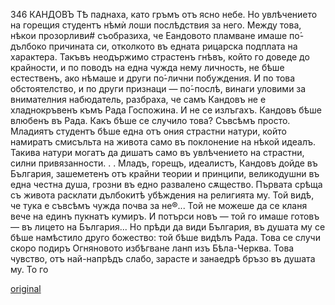 ﻿346
КАНДОВЪ
ТѢ паднаха, като гръмъ отъ ясно небе. Но увлѣчението на горещия студентъ нѣмѝ лоши послѣдствия за него.
Между това, нѣкои прозорливи# съобразиха, че Еандовото пламване имаше по́-дълбоко причината си, отколкото въ едната рицарска подплата на характера. Такъвъ неодържимо страстенъ гнѣвъ, който го доведе до крайности, и по поводъ на една чужда нему личность, не бѣше естественъ, ако нѣмаше и други по́-лични побуждения. И по това обстоятелство, и по други признаци — по́-послѣ, винаги уловими за внимателния набюдатель, разбраха, че самъ Кандовъ не е хладнокръвенъ къмъ Рада Госпожина.
И не се излъгахъ.
Кандовъ бѣше влюбенъ въ Рада.
Какъ бѣше се случило това?
Съвсѣмъ просто.
Младиятъ студентъ бѣше една отъ ония страстни натури, който намиратъ смисъльта на живота само въ поклонение на нѣкой идеалъ. Такива натури могатъ да дишатъ само въ увлѣчението на страстни, силни привязанности. . .
Младъ, горещъ, идеалистъ, Кандовъ дойде въ България, зашеметенъ отъ крайни теории и принципи, великодушни въ една честна душа, грозни въ едно развалено сѫщество.
Първата срѣща съ живота расклати дълбокитѣ убѣждения на религията му. Той видѣ, че тука е съвсѣмъ чужда почва за не®... Той не можеше да се кланя вече на единъ пукнатъ кумиръ.
И потърси новъ — той го имаше готовъ — въ лицето на България...
Но прѣди да види България, въ душата му се бѣше намѣстило друго божество: той бѣше видѣлъ Рада.
Това се случи скоро подиръ Огняновото избѣгване ланп изъ Бѣла-Черква. Това чувство, отъ най-напрѣдъ слабо, зарасте и занаедрѣ бръзо въ душата му. То го

[original](images/387.jpg)